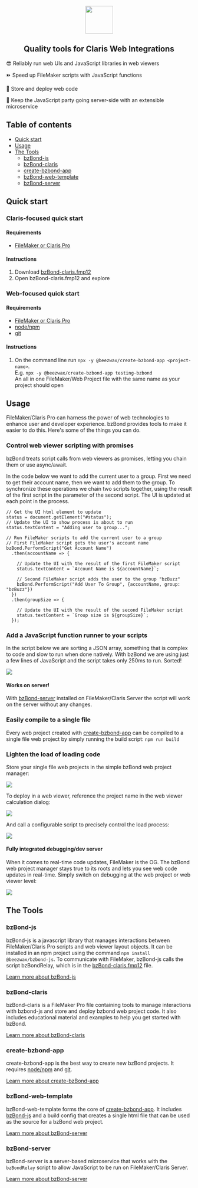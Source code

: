 <p align="center"><img src="bzBond_logo.png" width="75"/></p>

<h2 align="center">Quality tools for Claris Web Integrations</h2>

😎 Reliably run web UIs and JavaScript libraries in web viewers

⏩ Speed up FileMaker scripts with JavaScript functions

💾 Store and deploy web code

🎉 Keep the JavaScript party going server-side with an extensible microservice

## Table of contents

- [Quick start](#quick-start)
- [Usage](#usage)
- [The Tools](#the-tools)
  - [bzBond-js](#bzbond-js)
  - [bzBond-claris](#bzbond-claris)
  - [create-bzbond-app](#create-bzbond-app)
  - [bzBond-web-template](#bzbond-web-template)
  - [bzBond-server](#bzbond-server)

## Quick start

### Claris-focused quick start

#### Requirements

- [FileMaker or Claris Pro](https://www.claris.com/)

#### Instructions

1. Download [bzBond-claris.fmp12](packages/bzBond-claris/bzBond-claris.fmp12)
2. Open bzBond-claris.fmp12 and explore

### Web-focused quick start

#### Requirements

- [FileMaker or Claris Pro](https://www.claris.com/)
- [node/npm](https://nodejs.org/en/download/)
- [git](https://git-scm.com/downloads)

#### Instructions

1. On the command line run `npx -y @beezwax/create-bzbond-app <project-name>`.<br>
E.g. `npx -y @beezwax/create-bzbond-app testing-bzbond`<br>
An all in one FileMaker/Web Project file with the same name as your project should open

## Usage

FileMaker/Claris Pro can harness the power of web technologies to enhance user and developer experience. bzBond provides tools to make it easier to do this. Here's some of the things you can do.

### Control web viewer scripting with promises

bzBond treats script calls from web viewers as promises, letting you chain them or use async/await.

In the code below we want to add the current user to a group. First we need to get their account name, then we want to add them to the group. To synchronize these operations we chain two scripts together, using the result of the first script in the parameter of the second script. The UI is updated at each point in the process. 
```
// Get the UI html element to update
status = document.getElement("#status");
// Update the UI to show process is about to run 
status.textContent = "Adding user to group...";

// Run FileMaker scripts to add the current user to a group
// First FileMaker script gets the user's account name
bzBond.PerformScript("Get Account Name")
  .then(accountName => {

    // Update the UI with the result of the first FileMaker script
    status.textContent = `Account Name is ${accountName}`;

    // Second FileMaker script adds the user to the group "bzBuzz"
    bzBond.PerformScript("Add User To Group", {accountName, group: "bzBuzz"})
  })
  .then(groupSize => {

    // Update the UI with the result of the second FileMaker script
    status.textContent = `Group size is ${groupSize}`;
  });
```

### Add a JavaScript function runner to your scripts

In the script below we are sorting a JSON array, something that is complex to code and slow to run when done natively. With bzBond we are using just a few lines of JavaScript and the script takes only 250ms to run. Sorted!

<img src="perform_javascript.png" />

#### Works on server!

With [bzBond-server](packages/bzBond-server/) installed on FileMaker/Claris Server the script will work on the server without any changes.

### Easily compile to a single file

Every web project created with [create-bzbond-app](packages/create-bzbond-app/README.md) can be compiled to a single file web project by simply running the build script: `npm run build`

### Lighten the load of loading code

Store your single file web projects in the simple bzBond web project manager:

<img src="web_project_manager.png" />

To deploy in a web viewer, reference the project name in the web viewer calculation dialog:

<img src="web_viewer_setup.png" />

And call a configurable script to precisely control the load process:

<img src="layout_triggers.png" />

#### Fully integrated debugging/dev server

When it comes to real-time code updates, FileMaker is the OG. The bzBond web project manager stays true to its roots and lets you see web code updates in real-time. Simply switch on debugging at the web project or web viewer level:

<img src="debug_mode.png" />

## The Tools

### bzBond-js

bzBond-js is a javascript library that manages interactions between FileMaker/Claris Pro scripts and web viewer layout objects. It can be installed in an npm project using the command `npm install @beezwax/bzbond-js`. To communicate with FileMaker, bzBond-js calls the script bzBondRelay, which is in the [bzBond-claris.fmp12](#bzbond-claris) file.

[Learn more about bzBond-js](packages/bzBond-js/README.md)

### bzBond-claris

bzBond-claris is a FileMaker Pro file containing tools to manage interactions with bzbond-js and store and deploy bzbond web project code. It also includes educational material and examples to help you get started with bzBond.

[Learn more about bzBond-claris](packages/bzBond-claris/README.md)

### create-bzbond-app

create-bzbond-app is the best way to create new bzBond projects. It requires [node/npm](https://nodejs.org/en/download/) and [git](https://git-scm.com/downloads).

[Learn more about create-bzBond-app](packages/bzBond-claris/README.md)

### bzBond-web-template

bzBond-web-template forms the core of [create-bzbond-app](#create-bzbond-app). It includes [bzBond-js](#bzbond-js) and a build config that creates a single html file that can be used as the source for a bzBond web project.

[Learn more about bzBond-server](packages/bzBond-server/README.md)

### bzBond-server

bzBond-server is a server-based microservice that works with the `bzBondRelay` script to allow JavaScript to be run on FileMaker/Claris Server.

[Learn more about bzBond-server](packages/bzBond-server/README.md)